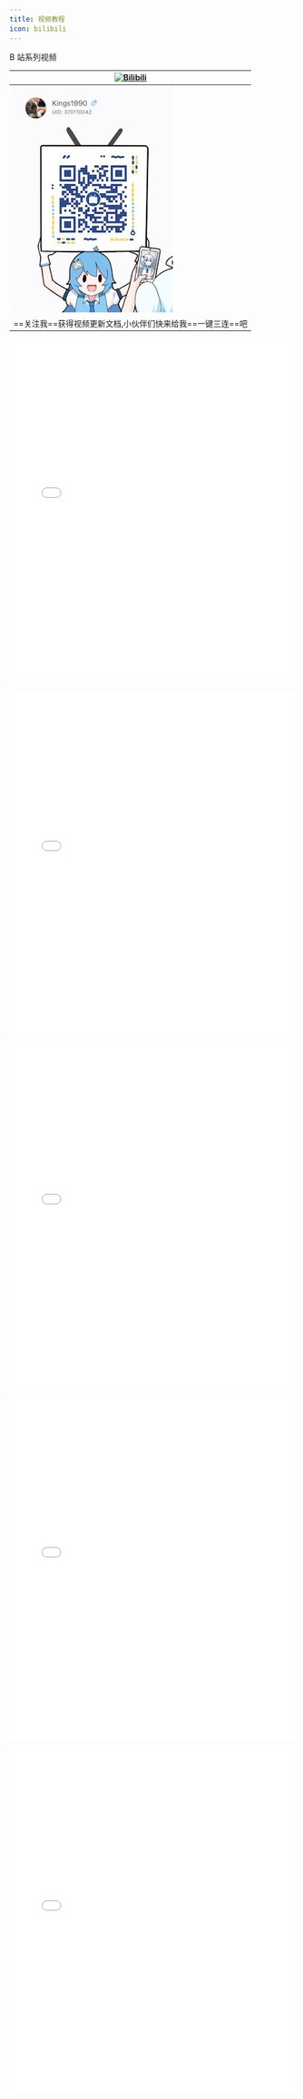 ```yaml
---
title: 视频教程
icon: bilibili
---
```


B 站系列视频

|[![Bilibili](https://img.shields.io/static/v1?label=Bilibili&message=Bilibili&logo=bilibili&color=FC8D34)](https://space.bilibili.com/370110042)
|------|
|<img alt="bilibili" src="../.vuepress/public/img/bilibili.jpg" width="" height=""/>|
|==关注我==获得视频更新文档,小伙伴们快来给我==一键三连==吧|

<iframe src="//player.bilibili.com/player.html?aid=515723801&bvid=BV1xg41127TF&cid=837952418&page=1&high_quality=1" scrolling="no" border="0" frameborder="no" framespacing="0" allowfullscreen="true" width="100%" height="600"> </iframe>
<div style="height:20px"></div>

<iframe src="//player.bilibili.com/player.html?aid=772394974&bvid=BV1b14y1x7Vt&cid=816992700&page=1&high_quality=1" scrolling="no" border="0" frameborder="no" framespacing="0" allowfullscreen="true" width="100%" height="600"> </iframe>
<div style="height:20px"></div>

<iframe src="//player.bilibili.com/player.html?aid=298117378&bvid=BV1RF411u766&cid=572444519&page=1&high_quality=1" scrolling="no" border="0" frameborder="no" framespacing="0" allowfullscreen="true" width="100%" height="600"> </iframe>
<div style="height:20px"></div>

<iframe src="//player.bilibili.com/player.html?aid=468171115&bvid=BV1u5411S7ih&cid=575866544&page=1&high_quality=1" scrolling="no" border="0" frameborder="no" framespacing="0" allowfullscreen="true" width="100%" height="600"> </iframe>
<div style="height:20px"></div>

<iframe src="//player.bilibili.com/player.html?aid=685557141&bvid=BV1zU4y1S7pC&cid=762377432&page=1&high_quality=1" scrolling="no" border="0" frameborder="no" framespacing="0" allowfullscreen="true" width="100%" height="600"> </iframe>
